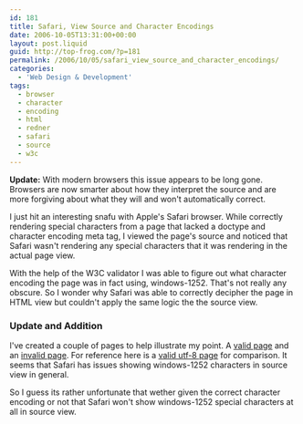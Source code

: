 ```yaml
---
id: 181
title: Safari, View Source and Character Encodings
date: 2006-10-05T13:31:00+00:00
layout: post.liquid
guid: http://top-frog.com/?p=181
permalink: /2006/10/05/safari_view_source_and_character_encodings/
categories:
  - 'Web Design & Development'
tags:
  - browser
  - character
  - encoding
  - html
  - redner
  - safari
  - source
  - w3c
---
```


<div class="alert info">
<p><b>Update:</b> With modern browsers this issue appears to be long gone. Browsers are now smarter about how they interpret the source and are more forgiving about what they will and won't automatically correct.</p>
</div>

I just hit an interesting snafu with Apple's Safari browser. While correctly rendering special characters from a page that lacked a doctype and character encoding meta tag, I viewed the page's source and noticed that Safari wasn't rendering any special characters that it was rendering in the actual page view.

With the help of the W3C validator I was able to figure out what character encoding the page was in fact using, windows-1252. That's not really any obscure. So I wonder why Safari was able to correctly decipher the page in HTML view but couldn't apply the same logic the the source view.

### Update and Addition

I've created a couple of pages to help illustrate my point. A [valid page](/stuff/char-encoding/valid-1252.html) and an [invalid page](/stuff/char-encoding/valid-1252.html). For reference here is a [valid utf-8 page](/stuff/char-encoding/valid.html) for comparison. It seems that Safari has issues showing windows-1252 characters in source view in general.

So I guess its rather unfortunate that wether given the correct character encoding or not that Safari won't show windows-1252 special characters at all in source view.
